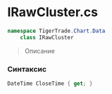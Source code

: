 
# IRawCluster.cs
```csharp
namespace TigerTrade.Chart.Data  
    class IRawCluster
```

> Описание

### Синтаксис
```csharp
DateTime CloseTime { get; }
```
